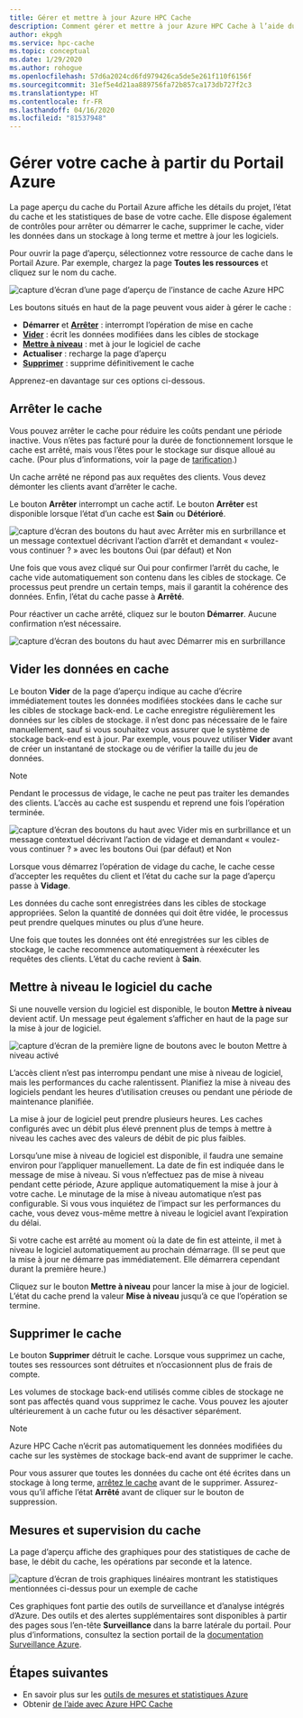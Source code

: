 ```yaml
---
title: Gérer et mettre à jour Azure HPC Cache
description: Comment gérer et mettre à jour Azure HPC Cache à l’aide du Portail Azure
author: ekpgh
ms.service: hpc-cache
ms.topic: conceptual
ms.date: 1/29/2020
ms.author: rohogue
ms.openlocfilehash: 57d6a2024cd6fd979426ca5de5e261f110f6156f
ms.sourcegitcommit: 31ef5e4d21aa889756fa72b857ca173db727f2c3
ms.translationtype: HT
ms.contentlocale: fr-FR
ms.lasthandoff: 04/16/2020
ms.locfileid: "81537948"
---
```

# <a name="manage-your-cache-from-the-azure-portal"></a>Gérer votre cache à partir du Portail Azure

La page aperçu du cache du Portail Azure affiche les détails du projet, l’état du cache et les statistiques de base de votre cache. Elle dispose également de contrôles pour arrêter ou démarrer le cache, supprimer le cache, vider les données dans un stockage à long terme et mettre à jour les logiciels.

Pour ouvrir la page d’aperçu, sélectionnez votre ressource de cache dans le Portail Azure. Par exemple, chargez la page **Toutes les ressources** et cliquez sur le nom du cache.

![capture d’écran d’une page d’aperçu de l’instance de cache Azure HPC](media/hpc-cache-overview.png)

Les boutons situés en haut de la page peuvent vous aider à gérer le cache :

* **Démarrer** et [**Arrêter**](#stop-the-cache) : interrompt l’opération de mise en cache
* [**Vider**](#flush-cached-data) : écrit les données modifiées dans les cibles de stockage
* [**Mettre à niveau**](#upgrade-cache-software) : met à jour le logiciel de cache
* **Actualiser** : recharge la page d’aperçu
* [**Supprimer**](#delete-the-cache) : supprime définitivement le cache

Apprenez-en davantage sur ces options ci-dessous.

## <a name="stop-the-cache"></a>Arrêter le cache

Vous pouvez arrêter le cache pour réduire les coûts pendant une période inactive. Vous n’êtes pas facturé pour la durée de fonctionnement lorsque le cache est arrêté, mais vous l’êtes pour le stockage sur disque alloué au cache. (Pour plus d’informations, voir la page de [tarification](https://aka.ms/hpc-cache-pricing).)

Un cache arrêté ne répond pas aux requêtes des clients. Vous devez démonter les clients avant d’arrêter le cache.

Le bouton **Arrêter** interrompt un cache actif. Le bouton **Arrêter** est disponible lorsque l’état d’un cache est **Sain** ou **Détérioré**.

![capture d’écran des boutons du haut avec Arrêter mis en surbrillance et un message contextuel décrivant l’action d’arrêt et demandant « voulez-vous continuer ? » avec les boutons Oui (par défaut) et Non](media/stop-cache.png)

Une fois que vous avez cliqué sur Oui pour confirmer l’arrêt du cache, le cache vide automatiquement son contenu dans les cibles de stockage. Ce processus peut prendre un certain temps, mais il garantit la cohérence des données. Enfin, l’état du cache passe à **Arrêté**.

Pour réactiver un cache arrêté, cliquez sur le bouton **Démarrer**. Aucune confirmation n’est nécessaire.

![capture d’écran des boutons du haut avec Démarrer mis en surbrillance](media/start-cache.png)

## <a name="flush-cached-data"></a>Vider les données en cache

Le bouton **Vider** de la page d’aperçu indique au cache d’écrire immédiatement toutes les données modifiées stockées dans le cache sur les cibles de stockage back-end. Le cache enregistre régulièrement les données sur les cibles de stockage. il n’est donc pas nécessaire de le faire manuellement, sauf si vous souhaitez vous assurer que le système de stockage back-end est à jour. Par exemple, vous pouvez utiliser **Vider** avant de créer un instantané de stockage ou de vérifier la taille du jeu de données.

> [!NOTE]
> Pendant le processus de vidage, le cache ne peut pas traiter les demandes des clients. L’accès au cache est suspendu et reprend une fois l’opération terminée.

![capture d’écran des boutons du haut avec Vider mis en surbrillance et un message contextuel décrivant l’action de vidage et demandant « voulez-vous continuer ? » avec les boutons Oui (par défaut) et Non](media/hpc-cache-flush.png)

Lorsque vous démarrez l’opération de vidage du cache, le cache cesse d’accepter les requêtes du client et l’état du cache sur la page d’aperçu passe à **Vidage**.

Les données du cache sont enregistrées dans les cibles de stockage appropriées. Selon la quantité de données qui doit être vidée, le processus peut prendre quelques minutes ou plus d’une heure.

Une fois que toutes les données ont été enregistrées sur les cibles de stockage, le cache recommence automatiquement à réexécuter les requêtes des clients. L’état du cache revient à **Sain**.

## <a name="upgrade-cache-software"></a>Mettre à niveau le logiciel du cache

Si une nouvelle version du logiciel est disponible, le bouton **Mettre à niveau** devient actif. Un message peut également s’afficher en haut de la page sur la mise à jour de logiciel.

![capture d’écran de la première ligne de boutons avec le bouton Mettre à niveau activé](media/hpc-cache-upgrade-button.png)

L’accès client n’est pas interrompu pendant une mise à niveau de logiciel, mais les performances du cache ralentissent. Planifiez la mise à niveau des logiciels pendant les heures d’utilisation creuses ou pendant une période de maintenance planifiée.

La mise à jour de logiciel peut prendre plusieurs heures. Les caches configurés avec un débit plus élevé prennent plus de temps à mettre à niveau les caches avec des valeurs de débit de pic plus faibles.

Lorsqu’une mise à niveau de logiciel est disponible, il faudra une semaine environ pour l’appliquer manuellement. La date de fin est indiquée dans le message de mise à niveau. Si vous n’effectuez pas de mise à niveau pendant cette période, Azure applique automatiquement la mise à jour à votre cache. Le minutage de la mise à niveau automatique n’est pas configurable. Si vous vous inquiétez de l’impact sur les performances du cache, vous devez vous-même mettre à niveau le logiciel avant l’expiration du délai.

Si votre cache est arrêté au moment où la date de fin est atteinte, il met à niveau le logiciel automatiquement au prochain démarrage. (Il se peut que la mise à jour ne démarre pas immédiatement. Elle démarrera cependant durant la première heure.)

Cliquez sur le bouton **Mettre à niveau** pour lancer la mise à jour de logiciel. L’état du cache prend la valeur **Mise à niveau** jusqu’à ce que l’opération se termine.

## <a name="delete-the-cache"></a>Supprimer le cache

Le bouton **Supprimer** détruit le cache. Lorsque vous supprimez un cache, toutes ses ressources sont détruites et n’occasionnent plus de frais de compte.

Les volumes de stockage back-end utilisés comme cibles de stockage ne sont pas affectés quand vous supprimez le cache. Vous pouvez les ajouter ultérieurement à un cache futur ou les désactiver séparément.

> [!NOTE]
> Azure HPC Cache n’écrit pas automatiquement les données modifiées du cache sur les systèmes de stockage back-end avant de supprimer le cache.
>
> Pour vous assurer que toutes les données du cache ont été écrites dans un stockage à long terme, [arrêtez le cache](#stop-the-cache) avant de le supprimer. Assurez-vous qu’il affiche l’état **Arrêté** avant de cliquer sur le bouton de suppression.

## <a name="cache-metrics-and-monitoring"></a>Mesures et supervision du cache

La page d’aperçu affiche des graphiques pour des statistiques de cache de base, le débit du cache, les opérations par seconde et la latence.

![capture d’écran de trois graphiques linéaires montrant les statistiques mentionnées ci-dessus pour un exemple de cache](media/hpc-cache-overview-stats.png)

Ces graphiques font partie des outils de surveillance et d’analyse intégrés d’Azure. Des outils et des alertes supplémentaires sont disponibles à partir des pages sous l’en-tête **Surveillance** dans la barre latérale du portail. Pour plus d’informations, consultez la section portail de la [documentation Surveillance Azure](../azure-monitor/insights/monitor-azure-resource.md#monitoring-in-the-azure-portal).

## <a name="next-steps"></a>Étapes suivantes

* En savoir plus sur les [outils de mesures et statistiques Azure](../azure-monitor/index.yml)
* Obtenir [de l’aide avec Azure HPC Cache](hpc-cache-support-ticket.md)
